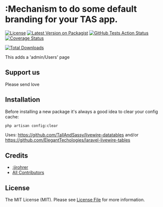 # :Mechanism to do some default branding for your TAS app.
[![License](https://img.shields.io/github/license/:tallandsassy/:app-branding)](https://github.com/:tallandsassy/:app-branding/blob/master/LICENSE.md)
[![Latest Version on Packagist](https://img.shields.io/packagist/v/:tallandsassy/:app-branding.svg?style=flat-square)](https://packagist.org/packages/:tallandsassy/:app-branding)
[![GitHub Tests Action Status](https://img.shields.io/github/workflow/status/:tallandsassy/:app-branding/run-tests?label=tests)](https://github.com/:tallandsassy/:app-branding/actions?query=workflow%3Arun-tests+branch%3Amaster)
[![Coverage Status](https://coveralls.io/repos/github/:tallandsassy/:app-branding/badge.svg?branch=master)](https://coveralls.io/github/:tallandsassy/:app-branding?branch=master)

[![Total Downloads](https://img.shields.io/packagist/dt/:tallandsassy/:app-branding.svg?style=flat-square)](https://packagist.org/packages/:tallandsassy/:app-branding)


This adds a 'admin/Users' page

## Support us

Please send love

## Installation
Before installing a new package it's always a good idea to clear your config cache:

```bash
php artisan config:clear
```

Uses: https://github.com/TallAndSassy/livewire-datatables
and/or 
https://github.com/ElegantTechologies/laravel-livewire-tables

## Credits

- [:jjrohrer](https://github.com/:jjrohrer)
- [All Contributors](../../contributors)

## License

The MIT License (MIT). Please see [License File](LICENSE.md) for more information.
